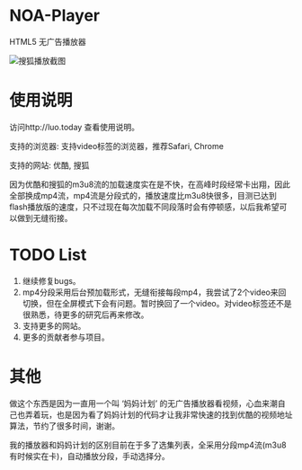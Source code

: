 NOA-Player
=========

HTML5 无广告播放器

![搜狐播放截图](http://luo.today/style/images/sh.png?raw=true "搜狐播放截图")

使用说明
=========

访问http://luo.today 查看使用说明。

支持的浏览器:  支持video标签的浏览器，推荐Safari, Chrome

支持的网站:    优酷, 搜狐

因为优酷和搜狐的m3u8流的加载速度实在是不快，在高峰时段经常卡出翔，因此全部换成mp4流，mp4流是分段式的，播放速度比m3u8快很多，目测已达到flash播放版的速度，只不过现在每次加载不同段落时会有停顿感，以后我希望可以做到无缝衔接。


TODO List
==========

1. 继续修复bugs。
2. mp4分段采用后台预加载形式，无缝衔接每段mp4，我尝试了2个video来回切换，但在全屏模式下会有问题。暂时换回了一个video。对video标签还不是很熟悉，待更多的研究后再来修改。
2. 支持更多的网站。
3. 更多的贡献者参与项目。


其他
=========

做这个东西是因为一直用一个叫 ‘妈妈计划’ 的无广告播放器看视频，心血来潮自己也弄着玩，也是因为看了妈妈计划的代码才让我非常快速的找到优酷的视频地址算法，节约了很多时间，谢谢。

我的播放器和妈妈计划的区别目前在于多了选集列表，全采用分段mp4流(m3u8有时候实在卡)，自动播放分段，手动选择分。




